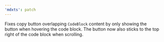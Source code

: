 ```yaml
---
'mdxts': patch
---
```


Fixes copy button overlapping `CodeBlock` content by only showing the button when hovering the code block. The button now also sticks to the top right of the code block when scrolling.
